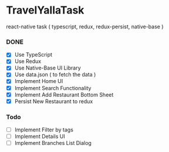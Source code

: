 # TravelYallaTask
react-native task ( typescript, redux, redux-persist, native-base )


### DONE

* [x] Use TypeScript
* [x] Use Redux 
* [x] Use Native-Base UI Library
* [x] Use data.json ( to fetch the data )
* [x] Implement Home UI
* [x] Implement Search Functionality
* [x] Implement Add Restaurant Bottom Sheet
* [x] Persist New Restaurant to redux

### Todo

* [ ] Implement Filter by tags
* [ ] Implement Details UI
* [ ] Implement Branches List Dialog
